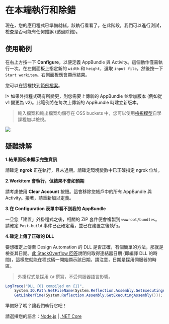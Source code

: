 # 在本端執行和除錯

現在，您的應用程式已準備就緒，該執行看看了。在此階段，我們可以進行測試，檢查是否可能有任何錯誤 (透過除錯)。

## 使用範例

在右上方按一下 **Configure**，以便定義 AppBundle 與 Activity。這個動作僅需執行一次。在左側面板上指定新的 `width` 和 `height`，選取 `input file`，然後按一下 `Start workitem`。右側面板應會顯示結果。

您可以在這裡找到[範例檔案](https://github.com/Developer-Autodesk/learn.forge.designautomation/tree/master/sample%20files)。

!> 如果外掛程式碼有所變更，則您需要上傳新的 AppBundle 並增加版本 (例如從 v1 變更為 v2)。此範例將在每次上傳新的 AppBundle 時建立新版本。

> 輸入檔案和輸出檔案均儲存在 OSS buckets 中，您可以使用[檢視模型](/zh-TW/tutorials/viewmodels)自學課程加以檢視。

![](_media/tutorials/run_sample_modifymodels.gif)

## 疑難排解

**1\.結果面板未顯示完整資訊**

請確定 **ngrok** 正在執行，且未過期。請確定環境變數中已正確指定 ngrok 位址。

**2\.Workitem 會執行，但結果不會如預期**

請考慮使用 **Clear Account** 按鈕。這會移除您帳戶中的所有 AppBundle 與 Activity。接著，請重新加以定義。

**3\.在 Configuration 表單中看不到我的 AppBundle**

一旦您「建置」外掛程式之後，相關的 ZIP 套件便會複製到 `wwwroot/bundles`。請確定 `Post-build` 事件已正確定義，並已在建置之後執行。

**4\.確定上傳了正確的 DLL**

要想確定上傳至 Design Automation 的 DLL 是否正確，有個簡單的方法，那就是檢查其日期。[此 StackOverflow 回答](https://stackoverflow.com/a/1600990)說明何取得連結器日期 (即編譯 DLL 的時間)，這樣您就能在程式碼一開始顯示該日期。請注意，日期是採用伺服器的時區。

> 外掛程式是採用 `C#` 撰寫，不受伺服器語言影響。
 
```csharp
LogTrace("DLL {0} compiled on {1}",
    System.IO.Path.GetFileName(System.Reflection.Assembly.GetExecutingAssembly().Location),
    GetLinkerTime(System.Reflection.Assembly.GetExecutingAssembly()));
```

準備好了嗎？讓我們執行它吧！

請選擇您的語言：[Node.js](/zh-TW/environment/rundebug/nodejs_da) | [.NET Core](/zh-TW/environment/rundebug/netcore)